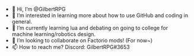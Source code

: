 - 👋 Hi, I’m @GilbertRPG
- 👀 I’m interested in learning more about how to use GitHub and coding in general.
- 🌱 I’m currently learning lua and debating on going to college for machine learning/robotics design.
- 💞️ I’m looking to collaborate on Factorio mods! (For now~)
- 📫 How to reach me? Discord: GilbertRPG#3653

<!---
GilbertRPG/GilbertRPG is a ✨ special ✨ repository because its `README.md` (this file) appears on your GitHub profile.
You can click the Preview link to take a look at your changes.
--->
